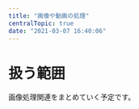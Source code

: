 ```yaml
---
title: "画像や動画の処理"
centralTopic: true
date: "2021-03-07 16:40:06"
---
```


# 扱う範囲
画像処理関連をまとめていく予定です。
